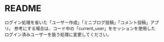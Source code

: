# README

ログイン処理を省いた「ユーザー作成」「ミニブログ投稿」「コメント投稿」アプリ。
参考にする場合は、コード中の「current_user」をセッションを使用したログイン済みユーザーを扱う処理に変更してください。

